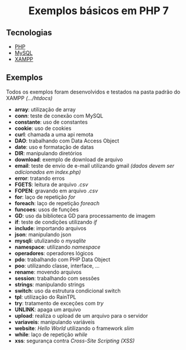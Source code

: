 <h1 align="center">
	Exemplos básicos em PHP 7
</h1>

## Tecnologias

-   [PHP](https://www.php.net/)
-   [MySQL](https://www.mysql.com/)
-   [XAMPP](https://www.apachefriends.org/index.html)

## Exemplos

Todos os exemplos foram desenvolvidos e testados na pasta padrão do XAMPP *(.../htdocs)*

- **array**: utilização de array
- **conn**: teste de conexão com MySQL
- **constante**: uso de constantes
- **cookie**: uso de cookies
- **curl**: chamada a uma api remota
- **DAO**: trabalhando com Data Access Object
- **date**: uso e formatação de datas
- **DIR**: manipulando diretórios
- **download**: exemplo de download de arquivo
- **email**: teste de envio de e-mail utilizando gmail *(dados devem ser adicionados em index.php)*
- **error**: tratando erros
- **FGETS**: leitura de arquivo *.csv*
- **FOPEN**: gravando em arquivo *.csv*
- **for**: laço de repetição *for*
- **foreach**: laço de repetição *foreach*
- **funcoes**: usos de funções
- **GD**: uso da biblioteca GD para processamento de imagem
- **if**: teste de condições utilizando *if*
- **include**: importando arquivos
- **json**: manipulando json
- **mysqli**: utulizando o *mysqlite*
- **namespace**: utilizando *namespace*
- **operadores**: operadores lógicos
- **pdo**: trabalhando com PHP Data Object
- **poo**: utilizando classe, interface, ...
- **rename**: movendo arquivos
- **session**: trabalhando com sessões
- **strings**: manipulando strings
- **switch**: uso da estrutura condicional switch
- **tpl**: utilização do RainTPL
- **try**: tratamento de exceções com *try*
- **UNLINK**: apaga um arquivo
- **upload**: realiza o upload de um arquivo para o servidor
- **variaveis**: manipulando variáveis
- **website**: *Hello World* utilizando o framework *slim*
- **while**: laço de repetição *while*
- **xss**: segurança contra *Cross-Site Scripting (XSS)*